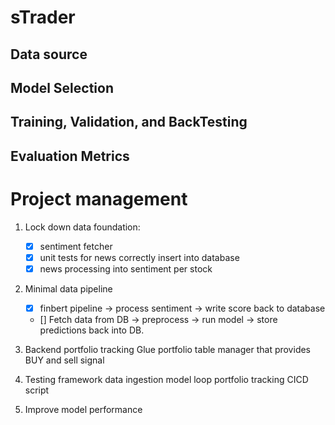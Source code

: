 # sTrader

## Data source

## Model Selection

## Training, Validation, and BackTesting

## Evaluation Metrics


# Project management

1. Lock down data foundation:
    - [x] sentiment fetcher
    - [x] unit tests for news correctly insert into database
    - [x] news processing into sentiment per stock

2. Minimal data pipeline
    - [x] finbert pipeline -> process sentiment -> write score back to database
    - [] Fetch data from DB → preprocess → run model → store predictions back into DB.

3. Backend portfolio tracking Glue
    portfolio table
    manager that provides BUY and sell signal

4. Testing framework
    data ingestion
    model loop
    portfolio tracking
    CICD script

5. Improve model performance
